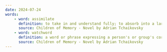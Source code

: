 ```yaml
---
date: 2024-07-24
words:
    - word: assimilate
      definition: to take in and understand fully; to absorb into a larger body.
      source: Children of Memory - Novel by Adrian Tchaikovsky
    - word: watchword
      definition: a word or phrase expressing a person's or group's core aim or belief.
      source: Children of Memory - Novel by Adrian Tchaikovsky
---
```


